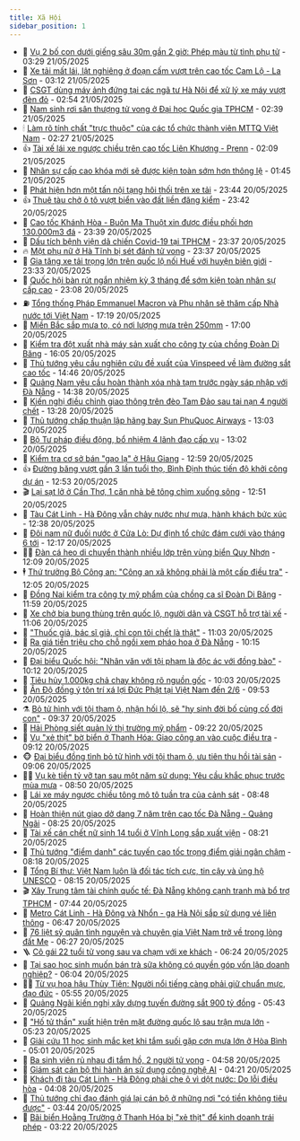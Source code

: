 ```yaml
---
title: Xã Hội
sidebar_position: 1
---
```


<!-- dantri-xa-hoi:START -->
- 🫣 [Vụ 2 bố con dưới giếng sâu 30m gần 2 giờ: Phép màu từ tình phụ tử](https://dantri.com.vn/xa-hoi/vu-2-bo-con-duoi-gieng-sau-30m-gan-2-gio-phep-mau-tu-tinh-phu-tu-20250521093539507.htm) - 03:29 21/05/2025
- 💼 [Xe tải mất lái, lật nghiêng ở đoạn cấm vượt trên cao tốc Cam Lộ - La Sơn](https://dantri.com.vn/xa-hoi/xe-tai-mat-lai-lat-nghieng-o-doan-cam-vuot-tren-cao-toc-cam-lo-la-son-20250521093959300.htm) - 03:12 21/05/2025
- 🎊 [CSGT dùng máy ảnh đứng tại các ngã tư Hà Nội để xử lý xe máy vượt đèn đỏ](https://dantri.com.vn/xa-hoi/csgt-dung-may-anh-dung-tai-cac-nga-tu-ha-noi-de-xu-ly-xe-may-vuot-den-do-20250521094416600.htm) - 02:54 21/05/2025
- 🙉 [Nam sinh rơi sân thượng tử vong ở Đại học Quốc gia TPHCM](https://dantri.com.vn/xa-hoi/nam-sinh-roi-san-thuong-tu-vong-o-dai-hoc-quoc-gia-tphcm-20250521090558084.htm) - 02:39 21/05/2025
- 🕯 [Làm rõ tính chất &quot;trực thuộc&quot; của các tổ chức thành viên MTTQ Việt Nam](https://dantri.com.vn/xa-hoi/lam-ro-tinh-chat-truc-thuoc-cua-cac-to-chuc-thanh-vien-mttq-viet-nam-20250521091052536.htm) - 02:27 21/05/2025
- 👍 [Tài xế lái xe ngược chiều trên cao tốc Liên Khương - Prenn](https://dantri.com.vn/xa-hoi/tai-xe-lai-xe-nguoc-chieu-tren-cao-toc-lien-khuong-prenn-20250521090335387.htm) - 02:09 21/05/2025
- 🤖 [Nhân sự cấp cao khóa mới sẽ được kiện toàn sớm hơn thông lệ](https://dantri.com.vn/xa-hoi/nhan-su-cap-cao-khoa-moi-se-duoc-kien-toan-som-hon-thong-le-20250521084351011.htm) - 01:45 21/05/2025
- 🙉 [Phát hiện hơn một tấn nội tạng hôi thối trên xe tải](https://dantri.com.vn/xa-hoi/phat-hien-hon-mot-tan-noi-tang-hoi-thoi-tren-xe-tai-20250521064015621.htm) - 23:44 20/05/2025
- 👍 [Thuê tàu chở ô tô vượt biển vào đất liền đăng kiểm](https://dantri.com.vn/xa-hoi/thue-tau-cho-o-to-vuot-bien-vao-dat-lien-dang-kiem-20250520161407745.htm) - 23:42 20/05/2025
- 🗽 [Cao tốc Khánh Hòa - Buôn Ma Thuột xin được điều phối hơn 130.000m3 đá](https://dantri.com.vn/xa-hoi/cao-toc-khanh-hoa-buon-ma-thuot-xin-duoc-dieu-phoi-hon-130000m3-da-20250520160706998.htm) - 23:39 20/05/2025
- 🗽 [Dấu tích bệnh viện dã chiến Covid-19 tại TPHCM](https://dantri.com.vn/xa-hoi/dau-tich-benh-vien-da-chien-covid-19-tai-tphcm-20250521011358361.htm) - 23:37 20/05/2025
- 🔥 [Một phụ nữ ở Hà Tĩnh bị sét đánh tử vong](https://dantri.com.vn/xa-hoi/mot-phu-nu-o-ha-tinh-bi-set-danh-tu-vong-20250520225447980.htm) - 23:37 20/05/2025
- 🦒 [Gia tăng xe tải trọng lớn trên quốc lộ nối Huế với huyện biên giới](https://dantri.com.vn/xa-hoi/gia-tang-xe-tai-trong-lon-tren-quoc-lo-noi-hue-voi-huyen-bien-gioi-20250520190104857.htm) - 23:33 20/05/2025
- 🧐 [Quốc hội bàn rút ngắn nhiệm kỳ 3 tháng để sớm kiện toàn nhân sự cấp cao](https://dantri.com.vn/xa-hoi/quoc-hoi-ban-rut-ngan-nhiem-ky-3-thang-de-som-kien-toan-nhan-su-cap-cao-20250520174047130.htm) - 23:08 20/05/2025
- ⛽️ [Tổng thống Pháp Emmanuel Macron và Phu nhân sẽ thăm cấp Nhà nước tới Việt Nam](https://dantri.com.vn/xa-hoi/tong-thong-phap-emmanuel-macron-va-phu-nhan-se-tham-cap-nha-nuoc-toi-viet-nam-20250521001920830.htm) - 17:19 20/05/2025
- 🚀 [Miền Bắc sắp mưa to, có nơi lượng mưa trên 250mm](https://dantri.com.vn/xa-hoi/mien-bac-sap-mua-to-co-noi-luong-mua-tren-250mm-20250520210830982.htm) - 17:00 20/05/2025
- 🦒 [Kiểm tra đột xuất nhà máy sản xuất cho công ty của chồng Đoàn Di Băng](https://dantri.com.vn/xa-hoi/kiem-tra-dot-xuat-nha-may-san-xuat-cho-cong-ty-cua-chong-doan-di-bang-20250520222515774.htm) - 16:05 20/05/2025
- 🦅 [Thủ tướng yêu cầu nghiên cứu đề xuất của Vinspeed về làm đường sắt cao tốc](https://dantri.com.vn/xa-hoi/thu-tuong-yeu-cau-nghien-cuu-de-xuat-cua-vinspeed-ve-lam-duong-sat-cao-toc-20250520213651358.htm) - 14:46 20/05/2025
- 🚀 [Quảng Nam yêu cầu hoàn thành xóa nhà tạm trước ngày sáp nhập với Đà Nẵng](https://dantri.com.vn/xa-hoi/quang-nam-yeu-cau-hoan-thanh-xoa-nha-tam-truoc-ngay-sap-nhap-voi-da-nang-20250520212110287.htm) - 14:38 20/05/2025
- 🦅 [Kiến nghị điều chỉnh giao thông trên đèo Tam Đảo sau tai nạn 4 người chết](https://dantri.com.vn/xa-hoi/kien-nghi-dieu-chinh-giao-thong-tren-deo-tam-dao-sau-tai-nan-4-nguoi-chet-20250520201119410.htm) - 13:28 20/05/2025
- 🤠 [Thủ tướng chấp thuận lập hãng bay Sun PhuQuoc Airways](https://dantri.com.vn/xa-hoi/thu-tuong-chap-thuan-lap-hang-bay-sun-phuquoc-airways-20250520194149949.htm) - 13:03 20/05/2025
- 💄 [Bộ Tư pháp điều động, bổ nhiệm 4 lãnh đạo cấp vụ](https://dantri.com.vn/xa-hoi/bo-tu-phap-dieu-dong-bo-nhiem-4-lanh-dao-cap-vu-20250520194359831.htm) - 13:02 20/05/2025
- 🥷 [Kiểm tra cơ sở bán &quot;gạo lạ&quot; ở Hậu Giang](https://dantri.com.vn/xa-hoi/kiem-tra-co-so-ban-gao-la-o-hau-giang-20250520190440268.htm) - 12:59 20/05/2025
- 👍 [Đường băng vượt gần 3 lần tuổi thọ, Bình Định thúc tiến độ khởi công dự án](https://dantri.com.vn/xa-hoi/duong-bang-vuot-gan-3-lan-tuoi-tho-binh-dinh-thuc-tien-do-khoi-cong-du-an-20250520192218643.htm) - 12:53 20/05/2025
- 🎬 [Lại sạt lở ở Cần Thơ, 1 căn nhà bê tông chìm xuống sông](https://dantri.com.vn/xa-hoi/lai-sat-lo-o-can-tho-1-can-nha-be-tong-chim-xuong-song-20250520183206574.htm) - 12:51 20/05/2025
- 🦒 [Tàu Cát Linh - Hà Đông vẫn chảy nước như mưa, hành khách bức xúc](https://dantri.com.vn/xa-hoi/tau-cat-linh-ha-dong-van-chay-nuoc-nhu-mua-hanh-khach-buc-xuc-20250520193018770.htm) - 12:38 20/05/2025
- 🌊 [Đôi nam nữ đuối nước ở Cửa Lò: Dự định tổ chức đám cưới vào tháng 6 tới](https://dantri.com.vn/xa-hoi/doi-nam-nu-duoi-nuoc-o-cua-lo-du-dinh-to-chuc-dam-cuoi-vao-thang-6-toi-20250520183006167.htm) - 12:17 20/05/2025
- 🧑‍💻 [Đàn cá heo di chuyển thành nhiều lớp trên vùng biển Quy Nhơn](https://dantri.com.vn/xa-hoi/dan-ca-heo-di-chuyen-thanh-nhieu-lop-tren-vung-bien-quy-nhon-20250520181350784.htm) - 12:09 20/05/2025
- 🕴 [Thứ trưởng Bộ Công an: &quot;Công an xã không phải là một cấp điều tra&quot;](https://dantri.com.vn/xa-hoi/thu-truong-bo-cong-an-cong-an-xa-khong-phai-la-mot-cap-dieu-tra-20250520180840565.htm) - 12:05 20/05/2025
- 🤔 [Đồng Nai kiểm tra công ty mỹ phẩm của chồng ca sĩ Đoàn Di Băng](https://dantri.com.vn/xa-hoi/dong-nai-kiem-tra-cong-ty-my-pham-cua-chong-ca-si-doan-di-bang-20250520180656765.htm) - 11:59 20/05/2025
- 💄 [Xe chở bia bung thùng trên quốc lộ, người dân và CSGT hỗ trợ tài xế](https://dantri.com.vn/xa-hoi/xe-cho-bia-bung-thung-tren-quoc-lo-nguoi-dan-va-csgt-ho-tro-tai-xe-20250520173758293.htm) - 11:06 20/05/2025
- 🧠 [&quot;Thuốc giả, bác sĩ giả, chỉ con tôi chết là thật&quot;](https://dantri.com.vn/xa-hoi/thuoc-gia-bac-si-gia-chi-con-toi-chet-la-that-20250520174202169.htm) - 11:03 20/05/2025
- 🦣 [Ra giá tiền triệu cho chỗ ngồi xem pháo hoa ở Đà Nẵng](https://dantri.com.vn/xa-hoi/ra-gia-tien-trieu-cho-cho-ngoi-xem-phao-hoa-o-da-nang-20250520162421320.htm) - 10:15 20/05/2025
- 💫 [Đại biểu Quốc hội: &quot;Nhân văn với tội phạm là độc ác với đồng bào&quot;](https://dantri.com.vn/xa-hoi/dai-bieu-quoc-hoi-nhan-van-voi-toi-pham-la-doc-ac-voi-dong-bao-20250520170512338.htm) - 10:12 20/05/2025
- 🚀 [Tiêu hủy 1.000kg chả chay không rõ nguồn gốc](https://dantri.com.vn/xa-hoi/tieu-huy-1000kg-cha-chay-khong-ro-nguon-goc-20250520162242691.htm) - 10:03 20/05/2025
- 🤔 [Ấn Độ đồng ý tôn trí xá lợi Đức Phật tại Việt Nam đến 2/6](https://dantri.com.vn/xa-hoi/an-do-dong-y-ton-tri-xa-loi-duc-phat-tai-viet-nam-den-26-20250520163152864.htm) - 09:53 20/05/2025
- ⚗️ [Bỏ tử hình với tội tham ô, nhận hối lộ, sẽ &quot;hy sinh đời bố củng cố đời con&quot;](https://dantri.com.vn/xa-hoi/bo-tu-hinh-voi-toi-tham-o-nhan-hoi-lo-se-hy-sinh-doi-bo-cung-co-doi-con-20250520162015729.htm) - 09:37 20/05/2025
- 🫶 [Hải Phòng siết quản lý thị trường mỹ phẩm](https://dantri.com.vn/xa-hoi/hai-phong-siet-quan-ly-thi-truong-my-pham-20250520161333672.htm) - 09:22 20/05/2025
- 🌮 [Vụ &quot;xẻ thịt&quot; bờ biển ở Thanh Hóa: Giao công an vào cuộc điều tra](https://dantri.com.vn/xa-hoi/vu-xe-thit-bo-bien-o-thanh-hoa-giao-cong-an-vao-cuoc-dieu-tra-20250520153904066.htm) - 09:12 20/05/2025
- 🐵 [Đại biểu đồng tình bỏ tử hình với tội tham ô, ưu tiên thu hồi tài sản](https://dantri.com.vn/xa-hoi/dai-bieu-dong-tinh-bo-tu-hinh-voi-toi-tham-o-uu-tien-thu-hoi-tai-san-20250520153734896.htm) - 09:06 20/05/2025
- 🧑‍🏫 [Vụ kè tiền tỷ vỡ tan sau một năm sử dụng: Yêu cầu khắc phục trước mùa mưa](https://dantri.com.vn/xa-hoi/vu-ke-tien-ty-vo-tan-sau-mot-nam-su-dung-yeu-cau-khac-phuc-truoc-mua-mua-20250520151639179.htm) - 08:50 20/05/2025
- 💫 [Lái xe máy ngược chiều tông mô tô tuần tra của cảnh sát](https://dantri.com.vn/xa-hoi/lai-xe-may-nguoc-chieu-tong-mo-to-tuan-tra-cua-canh-sat-20250520152417175.htm) - 08:48 20/05/2025
- 🦩 [Hoàn thiện nút giao dở dang 7 năm trên cao tốc Đà Nẵng - Quảng Ngãi](https://dantri.com.vn/xa-hoi/hoan-thien-nut-giao-do-dang-7-nam-tren-cao-toc-da-nang-quang-ngai-20250520151042644.htm) - 08:25 20/05/2025
- 🦄 [Tài xế cán chết nữ sinh 14 tuổi ở Vĩnh Long sắp xuất viện](https://dantri.com.vn/xa-hoi/tai-xe-can-chet-nu-sinh-14-tuoi-o-vinh-long-sap-xuat-vien-20250520145749125.htm) - 08:21 20/05/2025
- 💂 [Thủ tướng &quot;điểm danh&quot; các tuyến cao tốc trọng điểm giải ngân chậm](https://dantri.com.vn/xa-hoi/thu-tuong-diem-danh-cac-tuyen-cao-toc-trong-diem-giai-ngan-cham-20250520151442019.htm) - 08:18 20/05/2025
- 💄 [Tổng Bí thư: Việt Nam luôn là đối tác tích cực, tin cậy và ủng hộ UNESCO](https://dantri.com.vn/xa-hoi/tong-bi-thu-viet-nam-luon-la-doi-tac-tich-cuc-tin-cay-va-ung-ho-unesco-20250520151528617.htm) - 08:15 20/05/2025
- 🎬 [Xây Trung tâm tài chính quốc tế: Đà Nẵng không cạnh tranh mà bổ trợ TPHCM](https://dantri.com.vn/xa-hoi/xay-trung-tam-tai-chinh-quoc-te-da-nang-khong-canh-tranh-ma-bo-tro-tphcm-20250520144013291.htm) - 07:44 20/05/2025
- 👀 [Metro Cát Linh - Hà Đông và Nhổn - ga Hà Nội sắp sử dụng vé liên thông](https://dantri.com.vn/xa-hoi/metro-cat-linh-ha-dong-va-nhon-ga-ha-noi-sap-su-dung-ve-lien-thong-20250520133658450.htm) - 06:47 20/05/2025
- 💃 [76 liệt sỹ quân tình nguyện và chuyên gia Việt Nam trở về trong lòng đất Mẹ](https://dantri.com.vn/xa-hoi/76-liet-sy-quan-tinh-nguyen-va-chuyen-gia-viet-nam-tro-ve-trong-long-dat-me-20250520121538199.htm) - 06:27 20/05/2025
- 🪜 [Cô gái 22 tuổi tử vong sau va chạm với xe khách](https://dantri.com.vn/xa-hoi/co-gai-22-tuoi-tu-vong-sau-va-cham-voi-xe-khach-20250520131418013.htm) - 06:24 20/05/2025
- 📝 [Tại sao học sinh muốn bán trà sữa không có quyền góp vốn lập doanh nghiệp?](https://dantri.com.vn/xa-hoi/tai-sao-hoc-sinh-muon-ban-tra-sua-khong-co-quyen-gop-von-lap-doanh-nghiep-20250520120903982.htm) - 06:04 20/05/2025
- 🧑‍💻 [Từ vụ hoa hậu Thùy Tiên: Người nổi tiếng càng phải giữ chuẩn mực, đạo đức](https://dantri.com.vn/xa-hoi/tu-vu-hoa-hau-thuy-tien-nguoi-noi-tieng-cang-phai-giu-chuan-muc-dao-duc-20250520124313668.htm) - 05:55 20/05/2025
- 👺 [Quảng Ngãi kiến nghị xây dựng tuyến đường sắt 900 tỷ đồng](https://dantri.com.vn/xa-hoi/quang-ngai-kien-nghi-xay-dung-tuyen-duong-sat-900-ty-dong-20250520120117960.htm) - 05:43 20/05/2025
- 🌮 [&quot;Hố tử thần&quot; xuất hiện trên mặt đường quốc lộ sau trận mưa lớn](https://dantri.com.vn/xa-hoi/ho-tu-than-xuat-hien-tren-mat-duong-quoc-lo-sau-tran-mua-lon-20250520120510643.htm) - 05:23 20/05/2025
- 🤭 [Giải cứu 11 học sinh mắc kẹt khi tắm suối gặp cơn mưa lớn ở Hòa Bình](https://dantri.com.vn/xa-hoi/giai-cuu-11-hoc-sinh-mac-ket-khi-tam-suoi-gap-con-mua-lon-o-hoa-binh-20250520115010626.htm) - 05:01 20/05/2025
- 💪 [Ba sinh viên rủ nhau đi tắm hồ, 2 người tử vong](https://dantri.com.vn/xa-hoi/ba-sinh-vien-ru-nhau-di-tam-ho-2-nguoi-tu-vong-20250520115421562.htm) - 04:58 20/05/2025
- 🧰 [Giám sát cán bộ thi hành án sử dụng công nghệ AI](https://dantri.com.vn/xa-hoi/giam-sat-can-bo-thi-hanh-an-su-dung-cong-nghe-ai-20250520111201308.htm) - 04:21 20/05/2025
- 🤡 [Khách đi tàu Cát Linh - Hà Đông phải che ô vì dột nước: Do lỗi điều hòa](https://dantri.com.vn/xa-hoi/khach-di-tau-cat-linh-ha-dong-phai-che-o-vi-dot-nuoc-do-loi-dieu-hoa-20250520105846495.htm) - 04:08 20/05/2025
- 🦆 [Thủ tướng chỉ đạo đánh giá lại cán bộ ở những nơi &quot;có tiền không tiêu được&quot;](https://dantri.com.vn/xa-hoi/thu-tuong-chi-dao-danh-gia-lai-can-bo-o-nhung-noi-co-tien-khong-tieu-duoc-20250520103843151.htm) - 03:44 20/05/2025
- 🦍 [Bãi biển Hoằng Trường ở Thanh Hóa bị &quot;xẻ thịt&quot; để kinh doanh trái phép](https://dantri.com.vn/xa-hoi/bai-bien-hoang-truong-o-thanh-hoa-bi-xe-thit-de-kinh-doanh-trai-phep-20250520100524599.htm) - 03:22 20/05/2025<!-- dantri-xa-hoi:END -->
